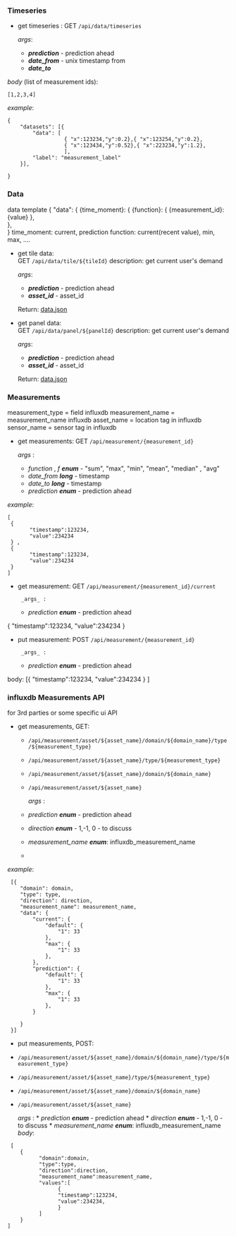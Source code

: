 
### Timeseries ### 

* get timeseries : GET `/api/data/timeseries` 
  
  *args*:      
    * ***prediction*** - prediction ahead 
    * ***date_from*** - unix timestamp from
    * ***date_to***


*body* (list of measurement ids): 
 ```
 [1,2,3,4]
 ```
 
*example*:
```
{
	"datasets": [{
		"data": [
                  { "x":123234,"y":0.2},{ "x":123254,"y":0.2},
                  { "x":123434,"y":0.52},{ "x":223234,"y":1.2},
                  ],
		"label": "measurement_label"
	}],
 
}
```
### Data ### 
data template
{
	"data": {
		{time_moment}: {
			{function}: {
				{measurement_id}: {value}
			},			
		},		
}
time_moment: current, prediction
function: current(recent value), min, max, ....

* get tile data:  
    GET `/api/data/tile/${tileId}`
    description: get current user's demand
    
    *args*:          
    * ***prediction*** - prediction ahead 
    * ***asset_id*** - asset_id 
  
    Return: [data.json](../model/data.json)

* get panel data:  
    GET `/api/data/panel/${panelId}`
    description: get current user's demand
    
    *args*:          
    * ***prediction*** - prediction ahead 
    * ***asset_id*** - asset_id 

    Return:   [data.json](../model/data.json)





### Measurements ###
measurement_type = field influxdb
measurement_name = measurement_name influxdb
asset_name = location tag in influxdb
sensor_name = sensor tag in influxdb

* get measurements: GET `/api/measurement/{measurement_id}` 
  
    _args_ :
  * _function_ , _f_ ***enum*** - "sum", "max", "min", "mean", "median" , "avg"  
  * *date_from* ***long*** - timestamp 
  * *date_to* ***long*** - timestamp
  * *prediction* ***enum*** - prediction ahead

*example*:
```
[
 {
       "timestamp":123234,
       "value":234234
 } ,
 {
       "timestamp":123234,
       "value":234234
 }     
]
```
* get measurement: GET `/api/measurement/{measurement_id}/current`

       _args_ :
    * *prediction* ***enum*** - prediction ahead 
  
 {
       "timestamp":123234,
       "value":234234
 }     
* put measurement: POST `/api/measurement/{measurement_id}`

       _args_ :
    * *prediction* ***enum*** - prediction ahead 


body:
 [{
       "timestamp":123234,
       "value":234234
 } ]

###  influxdb Measurements API ###
for 3rd parties or some specific ui API
 * get measurements, GET: 
   * `/api/measurement/asset/${asset_name}/domain/${domain_name}/type/${measurement_type}` 
   * `/api/measurement/asset/${asset_name}/type/${measurement_type}` 
   * `/api/measurement/asset/${asset_name}/domain/${domain_name}`
   * `/api/measurement/asset/${asset_name}`

       _args_ :
    * *prediction* ***enum*** - prediction ahead 
    * *direction* ***enum*** - 1,-1, 0 - to discuss
    * *measurement_name* ***enum***: influxdb_measurement_name
    * 
*example*:

```
 [{
 	"domain": domain,
 	"type": type,
 	"direction": direction,
 	"measurement_name": measurement_name,
 	"data": { 
 		"current": {
 			"default": {
 				"1": 33
 			},
 			"max": {
 				"1": 33
 			},
 		},
 		"prediction": {
 			"default": {
 				"1": 33
 			},
 			"max": {
 				"1": 33
 			},
 		}

 	}
 }]
 ``` 
  * put measurements, POST: 
   * `/api/measurement/asset/${asset_name}/domain/${domain_name}/type/${measurement_type}` 
   * `/api/measurement/asset/${asset_name}/type/${measurement_type}` 
   * `/api/measurement/asset/${asset_name}/domain/${domain_name}`
   * `/api/measurement/asset/${asset_name}`

       _args_ :
    * *prediction* ***enum*** - prediction ahead 
    * *direction* ***enum*** - 1,-1, 0 - to discuss
    * *measurement_name* ***enum***: influxdb_measurement_name
  *body*:
  ```
   [
      {
            "domain":domain,
            "type":type,
            "direction":direction,
            "measurement_name":measurement_name,         
            "values":[
                  {
                  "timestamp":123234,
                  "value":234234,       
                  }
            ]
      } 
 ] 
 ```



<!-- * get current Heat Map State (to colour pollygons on heatmap ): GET `/api/heatmap/state` 
  
 *args*:      
    * prediction  


*body* (list of measurement ids): 
 ```
 [1,2,3,4]
 ```
 
*example*:
```
{
	"datasets": [{
		"data": [
                  { "x":123234,"y":0.2},{ "x":123254,"y":0.2},
                  { "x":123434,"y":0.52},{ "x":223234,"y":1.2},
                  ],
		"label": "measurement_label"
	}],
 
}
``` -->